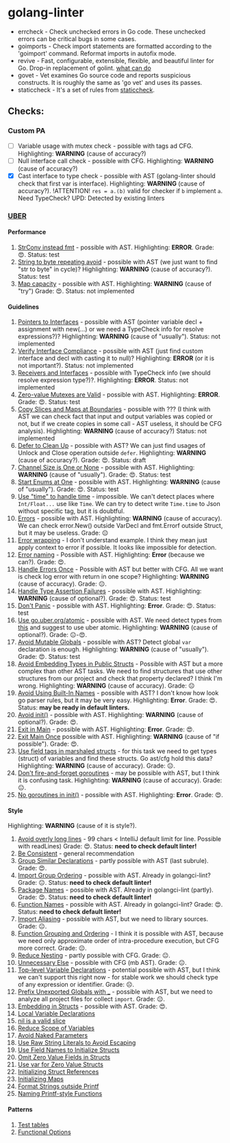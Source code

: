 # golang-linter

- errcheck - Check unchecked errors in Go code. These unchecked errors can be critical bugs in some cases.
- goimports - Check import statements are formatted according to the 'goimport' command. Reformat imports in autofix
  mode.
- revive - Fast, configurable, extensible, flexible, and beautiful linter for Go. Drop-in replacement of
  golint. [what can do](https://revive.run/r)
- govet - Vet examines Go source code and reports suspicious constructs. It is roughly the same as 'go vet' and uses its
  passes.
- staticcheck - It's a set of rules from [staticcheck](https://staticcheck.io/docs/configuration/options/#checks).

## Checks:

### Custom PA

* [ ] Variable usage with mutex check - possible with tags ad CFG. Highlighting: **WARNING** (cause of accuracy?)
* [ ] Null interface call check - possible with CFG. Highlighting: **WARNING** (cause of accuracy?)
* [x] Cast interface to type check - possible with AST (golang-linter should check that first var is interface).
  Highlighting: **WARNING** (cause of accuracy?). !ATTENTION! `res = a.(b)` valid for checker if `b` implement `a`. Need
  TypeCheck? UPD: Detected by existing linters

### [UBER](https://github.com/uber-go/guide/blob/master/style.md)

#### Performance

1. [StrConv instead fmt](https://github.com/uber-go/guide/blob/master/style.md#prefer-strconv-over-fmt) - possible with
   AST. Highlighting: **ERROR**.
   Grade: 😍.
   Status: test
2. [String to byte repeating avoid](https://github.com/uber-go/guide/blob/master/style.md#avoid-repeated-string-to-byte-conversions) -
   possible with AST (we just want to find "str to byte" in cycle)?
   Highlighting: **WARNING** (cause of accuracy?).
   Status: test
3. [Map capacity](https://github.com/uber-go/guide/blob/master/style.md#prefer-specifying-container-capacity) -
   possible with AST.
   Highlighting: **WARNING** (cause of "try")
   Grade: 😍.
   Status: not implemented

#### Guidelines

1. [Pointers to Interfaces](https://github.com/uber-go/guide/blob/master/style.md#pointers-to-interfaces) - possible
   with AST (pointer variable decl + assignment with new(...) or we need a TypeCheck info for resolve expressions?)?
   Highlighting: **WARNING** (cause of "usually").
   Status: not implemented
2. [Verify Interface Compliance](https://github.com/uber-go/guide/blob/master/style.md#verify-interface-compliance) -
   possible with AST (just find custom interface and decl with casting it to null)?
   Highlighting: **ERROR** (or it is not important?).
   Status: not implemented
3. [Receivers and Interfaces](https://github.com/uber-go/guide/blob/master/style.md#receivers-and-interfaces) - possible
   with TypeCheck info (we should resolve expression type?)?.
   Highlighting: **ERROR**.
   Status: not implemented
4. [Zero-value Mutexes are Valid](https://github.com/uber-go/guide/blob/master/style.md#zero-value-mutexes-are-valid) -
   possible with AST.
   Highlighting: **ERROR**.
   Grade: 😍.
   Status: test
5. [Copy Slices and Maps at Boundaries](https://github.com/uber-go/guide/blob/master/style.md#copy-slices-and-maps-at-boundaries) -
   possible with ??? (I think with AST we can check fact that input and output variables was copied or not, but if we
   create
   copies in some call - AST useless, it should be CFG analysis).
   Highlighting: **WARNING** (cause of accuracy?)
   Status: not implemented
6. [Defer to Clean Up](https://github.com/uber-go/guide/blob/master/style.md#defer-to-clean-up) -
   possible with AST? We can just find usages of Unlock and Close operation outside `defer`.
   Highlighting: **WARNING** (cause of accuracy?).
   Grade: 😍.
   Status: draft
7. [Channel Size is One or None](https://github.com/uber-go/guide/blob/master/style.md#channel-size-is-one-or-none) -
   possible with AST. Highlighting: **WARNING** (cause of "usually").
   Grade: 😍.
   Status: test
8. [Start Enums at One](https://github.com/uber-go/guide/blob/master/style.md#start-enums-at-one) -
   possible with AST. Highlighting: **WARNING** (cause of "usually").
   Grade: 😍.
   Status: test
9. [Use "time" to handle time](https://github.com/uber-go/guide/blob/master/style.md#use-time-to-handle-time) -
   impossible. We can't detect places where `Int/Float...` use like `Time`. We can try to detect write `Time.time` to
   Json without specific tag, but it is doubtful.
10. [Errors](https://github.com/uber-go/guide/blob/master/style.md#errors) - possible with AST. Highlighting:
    **WARNING** (cause of accuracy). We can check error.New() outside VarDecl and fmt.Errorf outside Struct, but it may
    be useless. Grade: 😐
11. [Error wrapping](https://github.com/uber-go/guide/blob/master/style.md#error-wrapping) - I don't understand
    example. I think they mean just apply context to error if possible. It looks like impossible for detection.
12. [Error naming](https://github.com/uber-go/guide/blob/master/style.md#error-naming) - Possible with AST.
    Highlighting:
    **Error** (because we can?).
    Grade: 😍.
13. [Handle Errors Once](https://github.com/uber-go/guide/blob/master/style.md#handle-errors-once) - Possible with AST
    but better with CFG. All we want is check log error with return in one scope? Highlighting: **WARNING** (cause of
    accuracy).
    Grade: 😐.
14. [Handle Type Assertion Failures](https://github.com/uber-go/guide/blob/master/style.md#handle-type-assertion-failures) -
    possible with AST. Highlighting: **WARNING** (cause of optional?).
    Grade: 😍.
    Status: test
15. [Don't Panic](https://github.com/uber-go/guide/blob/master/style.md#dont-panic) - possible with AST. Highlighting:
    **Error**.
    Grade: 😍.
    Status: test
16. [Use go.uber.org/atomic](https://github.com/uber-go/guide/blob/master/style.md#use-gouberorgatomic) - possible with
    AST. We need detect types from [this](https://pkg.go.dev/go.uber.org/atomic) and suggest to use uber atomic.
    Highlighting:
    **WARNING** (cause of optional?).
    Grade: 😐-😍.
17. [Avoid Mutable Globals](https://github.com/uber-go/guide/blob/master/style.md#avoid-mutable-globals) - possible with
    AST? Detect global `var` declaration is enough. Highlighting: **WARNING** (cause of "usually").
    Grade: 😍.
    Status: test
18. [Avoid Embedding Types in Public Structs](https://github.com/uber-go/guide/blob/master/style.md#avoid-embedding-types-in-public-structs) -
    Possible with AST but a more complex than other AST tasks. We need to find structures that use other structures from
    our project and check that property declared? I think I'm wrong.
    Highlighting: **WARNING** (cause of accuracy).
    Grade: 😐
19. [Avoid Using Built-In Names](https://github.com/uber-go/guide/blob/master/style.md#avoid-using-built-in-names) -
    possible with AST? I don't know how look go parser rules, but it may be very easy.
    Highlighting: **Error**.
    Grade: 😍.
    Status: **may be ready in default linters.**
20. [Avoid init()](https://github.com/uber-go/guide/blob/master/style.md#avoid-init) -
    possible with AST. Highlighting: **WARNING** (cause of optional?).
    Grade: 😍.
21. [Exit in Main](https://github.com/uber-go/guide/blob/master/style.md#exit-in-main) -
    possible with AST. Highlighting: **Error**.
    Grade: 😍.
22. [Exit Main Once](https://github.com/uber-go/guide/blob/master/style.md#exit-once)
    possible with AST. Highlighting: **WARNING** (cause of "if possible").
    Grade: 😍.
23. [Use field tags in marshaled structs](https://github.com/uber-go/guide/blob/master/style.md#use-field-tags-in-marshaled-structs) -
    for this task we need to get types (struct) of variables and find these structs. Go ast/cfg hold this data?
    Highlighting: **WARNING** (cause of accuracy).
    Grade: 😐.
24. [Don't fire-and-forget goroutines](https://github.com/uber-go/guide/blob/master/style.md#dont-fire-and-forget-goroutines) -
    may be possible with AST, but I think it is confusing task.
    Highlighting: **WARNING** (cause of accuracy).
    Grade: 😐.
25. [No goroutines in init()](https://github.com/uber-go/guide/blob/master/style.md#no-goroutines-in-init) -
    possible with AST. Highlighting: **Error**.
    Grade: 😍.

#### Style

Highlighting: **WARNING** (cause of it is style?).

1. [Avoid overly long lines](https://github.com/uber-go/guide/blob/master/style.md#avoid-overly-long-lines) - 99 chars <
   IntelliJ default limit for line. Possible with readLines)
   Grade: 😍.
   Status: **need to check default linter!**
2. [Be Consistent](https://github.com/uber-go/guide/blob/master/style.md#be-consistent) -
   general recommendation
3. [Group Similar Declarations](https://github.com/uber-go/guide/blob/master/style.md#group-similar-declarations) -
   partly possible with AST (last subrule).
   Grade: 😍.
4. [Import Group Ordering](https://github.com/uber-go/guide/blob/master/style.md#import-group-ordering) -
   possible with AST. Already in golangci-lint?
   Grade: 😐.
   Status: **need to check default linter!**
5. [Package Names](https://github.com/uber-go/guide/blob/master/style.md#package-names) -
   possible with AST. Already in golangci-lint (partly).
   Grade: 😍.
   Status: **need to check default linter!**
6. [Function Names](https://github.com/uber-go/guide/blob/master/style.md#function-names) -
   possible with AST. Already in golangci-lint?
   Grade: 😍.
   Status: **need to check default linter!**
7. [Import Aliasing](https://github.com/uber-go/guide/blob/master/style.md#import-aliasing) -
   possible with AST, but we need to library sources.  
   Grade: 😐.
8. [Function Grouping and Ordering](https://github.com/uber-go/guide/blob/master/style.md#function-grouping-and-ordering) -
   I think it is possible with AST, because we need only approximate order
   of intra-procedure execution, but CFG more correct.
   Grade: 😐.
9. [Reduce Nesting](https://github.com/uber-go/guide/blob/master/style.md#reduce-nesting) -
   partly possible with CFG.
   Grade: 😐.
10. [Unnecessary Else](https://github.com/uber-go/guide/blob/master/style.md#unnecessary-else) -
    possible with CFG (mb AST).
    Grade: 😐.
11. [Top-level Variable Declarations](https://github.com/uber-go/guide/blob/master/style.md#top-level-variable-declarations) -
    potential possible with AST, but I think we can't support this right now - for stable work we should check type of
    any expression or identifier.
    Grade: ☹️.
12. [Prefix Unexported Globals with _](https://github.com/uber-go/guide/blob/master/style.md#prefix-unexported-globals-with-_) -
    possible with AST, but we need to analyze all project files for collect `import`.
    Grade: 😐.
13. [Embedding in Structs](https://github.com/uber-go/guide/blob/master/style.md#embedding-in-structs) - possible with AST. Grade: 😍.
14. [Local Variable Declarations](https://github.com/uber-go/guide/blob/master/style.md#local-variable-declarations)
15. [nil is a valid slice](https://github.com/uber-go/guide/blob/master/style.md#nil-is-a-valid-slice)
16. [Reduce Scope of Variables](https://github.com/uber-go/guide/blob/master/style.md#reduce-scope-of-variables)
17. [Avoid Naked Parameters](https://github.com/uber-go/guide/blob/master/style.md#avoid-naked-parameters)
18. [Use Raw String Literals to Avoid Escaping](https://github.com/uber-go/guide/blob/master/style.md#use-raw-string-literals-to-avoid-escaping)
19. [Use Field Names to Initialize Structs](https://github.com/uber-go/guide/blob/master/style.md#use-field-names-to-initialize-structs)
20. [Omit Zero Value Fields in Structs](https://github.com/uber-go/guide/blob/master/style.md#omit-zero-value-fields-in-structs)
21. [Use var for Zero Value Structs](https://github.com/uber-go/guide/blob/master/style.md#use-var-for-zero-value-structs)
22. [Initializing Struct References](https://github.com/uber-go/guide/blob/master/style.md#initializing-struct-references)
23. [Initializing Maps](https://github.com/uber-go/guide/blob/master/style.md#initializing-maps)
24. [Format Strings outside Printf](https://github.com/uber-go/guide/blob/master/style.md#format-strings-outside-printf)
25. [Naming Printf-style Functions](https://github.com/uber-go/guide/blob/master/style.md#naming-printf-style-functions)

#### Patterns

1. [Test tables](https://github.com/uber-go/guide/blob/master/style.md#test-tables)
2. [Functional Options](https://github.com/uber-go/guide/blob/master/style.md#functional-options)